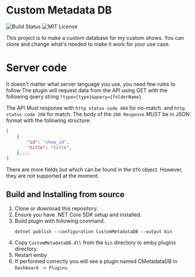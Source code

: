 # Custom Metadata DB

![Build Status](https://github.com/ArabCoders/emby-custom-metadata-db/actions/workflows/build-validation.yml/badge.svg)
![MIT License](https://img.shields.io/github/license/ArabCoders/emby-custom-metadata-db.svg)

This project is to make a custom database for my custom shows. You can clone and change what's needed to make it work for your use case.

# Server code 
It doesn't matter what server language you use, you need few rules to follow The plugin will request data from the API using GET with the following query string `?type={type}&query={folderName}`.

The API Must response with `http status code 404` for no-match. and `http status code 200` for match. The body of the `200 Response` *MUST* be in JSON format with the following structure:

```json
[
    {
        "id": "show_id",
        "title": "title",
    },...
]
```
There are more fields but which can be found in the `DTO` object. However, they are not supported at the moment.

## Build and Installing from source
1. Clone or download this repository.
2. Ensure you have .NET Core SDK setup and installed.
3. Build plugin with following command.
    ```
    dotnet publish --configuration CustomMetadataDB --output bin
    ```
4. Copy `CustomMetadataDB.dll` from the `bin` directory to emby plugins directory.
5. Restart emby
6. If performed correctly you will see a plugin named CMetadataDB in `Dashboard -> Plugins`.

